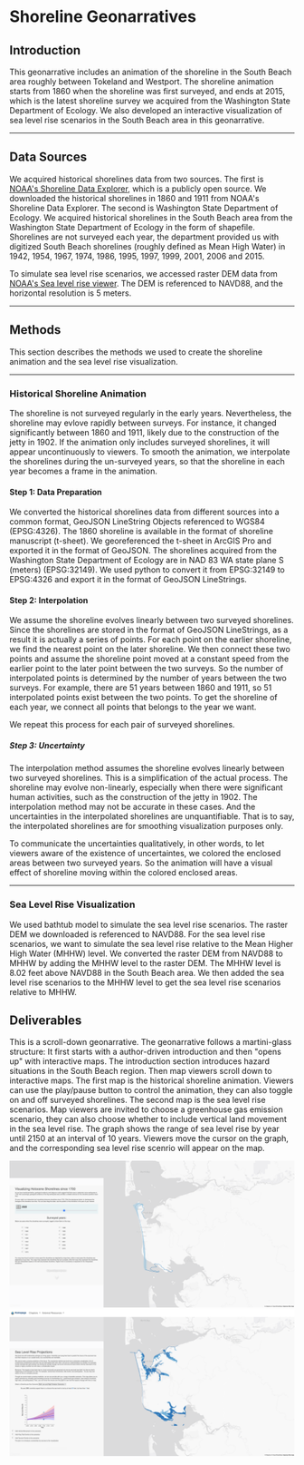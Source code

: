 # Shoreline Geonarratives

## Introduction

This geonarrative includes an animation of the shoreline in the South Beach area roughly between Tokeland and Westport. The shoreline animation starts from 1860 when the shoreline was first surveyed, and ends at 2015, which is the latest shoreline survey we acquired from the Washington State Department of Ecology. We also developed an interactive visualization of sea level rise scenarios in the South Beach area in this geonarrative.

***
## Data Sources

We acquired historical shorelines data from two sources. The first is [NOAA's Shoreline Data Explorer](https://nsde.ngs.noaa.gov/), which is a publicly open source. We downloaded the historical shorelines in 1860 and 1911 from NOAA's Shoreline Data Explorer. The second is Washington State Department of Ecology. We acquired historical shorelines in the South Beach area from the Washington State Department of Ecology in the form of shapefile. Shorelines are not surveyed each year, the department provided us with digitized South Beach shorelines (roughly defined as Mean High Water) in 1942, 1954, 1967, 1974, 1986, 1995, 1997, 1999, 2001, 2006 and 2015.

To simulate sea level rise scenarios, we accessed raster DEM data from [NOAA's Sea level rise viewer](https://coast.noaa.gov/slr/). The DEM is referenced to NAVD88, and the horizontal resolution is 5 meters.

***
## Methods

This section describes the methods we used to create the shoreline animation and the sea level rise visualization.

***
### Historical Shoreline Animation

The shoreline is not surveyed regularly in the early years. Nevertheless, the shoreline may evlove rapidly between surveys. For instance, it changed significantly between 1860 and 1911, likely due to the construction of the jetty in 1902. If the animation only includes surveyed shorelines, it will appear uncontinuously to viewers. To smooth the animation, we interpolate the shorelines during the un-surveyed years, so that the shoreline in each year becomes a frame in the animation.

#### Step 1: Data Preparation

We converted the historical shorelines data from different sources into a common format, GeoJSON LineString Objects referenced to WGS84 (EPSG:4326). The 1860 shoreline is available in the format of shoreline manuscript (t-sheet). We georeferenced the t-sheet in ArcGIS Pro and exported it in the format of GeoJSON. The shorelines acquired from the Washington State Department of Ecology are in NAD 83 WA state plane S (meters) (EPSG:32149). We used python to convert it from EPSG:32149 to EPSG:4326 and export it in the format of GeoJSON LineStrings.

#### Step 2: Interpolation

We assume the shoreline evolves linearly between two surveyed shorelines. Since the shorelines are stored in the format of GeoJSON LineStrings, as a result it is actually a series of points. For each point on the earlier shoreline, we find the nearest point on the later shoreline. We then connect these two points and assume the shoreline point moved at a constant speed from the earlier point to the later point between the two surveys. So the number of interpolated points is determined by the number of years between the two surveys. For example, there are 51 years between 1860 and 1911, so 51 interpolated points exist between the two points. To get the shoreline of each year, we connect all points that belongs to the year we want.

We repeat this process for each pair of surveyed shorelines.

##### Step 3: Uncertainty

The interpolation method assumes the shoreline evolves linearly between two surveyed shorelines. This is a simplification of the actual process. The shoreline may evolve non-linearly, especially when there were significant human activities, such as the construction of the jetty in 1902. The interpolation method may not be accurate in these cases. And the uncertainties in the interpolated shorelines are unquantifiable. That is to say, the interpolated shorelines are for smoothing visualization purposes only.

To communicate the uncertainties qualitatively, in other words, to let viewers aware of the existence of uncertaintes, we colored the enclosed areas between two surveyed years. So the animation will have a visual effect of shoreline moving within the colored enclosed areas.

***
### Sea Level Rise Visualization

We used bathtub model to simulate the sea level rise scenarios. The raster DEM we downloaded  is referenced to NAVD88. For the sea level rise scenarios, we want to simulate the sea level rise relative to the Mean Higher High Water (MHHW) level. We converted the raster DEM from NAVD88 to MHHW by adding the MHHW level to the raster DEM. The MHHW level is 8.02 feet above NAVD88 in the South Beach area. We then added the sea level rise scenarios to the MHHW level to get the sea level rise scenarios relative to MHHW.

## Deliverables

This is a scroll-down geonarrative. The geonarrative follows a martini-glass structure: It first starts with a author-driven introduction and then "opens up" with interactive maps. The introduction section introduces hazard situations in the South Beach region. Then map viewers scroll down to interactive maps. The first map is the historical shoreline animation. Viewers can use the play/pause button to control the animation, they can also toggle on and off surveyed shorelines. The second map is the sea level rise scenarios. Map viewers are invited to choose a greenhouse gas emission scenario, they can also choose whether to include vertical land movement in the sea level rise. The graph shows the range of sea level rise by year until 2150 at an interval of 10 years. Viewers move the cursor on the graph, and the corresponding sea level rise scenrio will appear on the map.

![Shoreline Animation](img/historicalPage.png)
![Sea Level Rise Scenarios](img/slrPage.png)